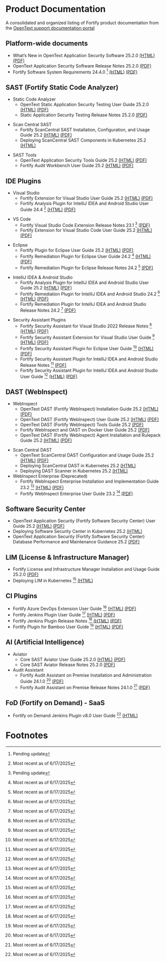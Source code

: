 # Product Documentation

A consolidated and organized listing of Fortify product documentation from the [OpenText support documentation portal](https://www.microfocus.com/en-us/support/)

## Platform-wide documents
- What’s New in OpenText Application Security Software 25.2.0
[(HTML)](https://www.microfocus.com/documentation/fortify-core-documents/2520/appsec-wn-html-25.2.0/index.htm) 
[(PDF)](https://www.microfocus.com/documentation/fortify-core-documents/2520/appsec-wn-25.2.0.pdf)
- OpenText Application Security Software Release Notes 25.2.0
[(PDF)](https://www.microfocus.com/documentation/fortify-core-documents/2520/appsec-docs-rn-25.2.0.pdf)
- Fortify Software System Requirements 24.4.0 [^2]
[(HTML)](https://www.microfocus.com/documentation/fortify-core-documents/2440/Fortify_Sys_Reqs_24.4.0/index.htm) 
[(PDF)](https://www.microfocus.com/documentation/fortify-core-documents/2440/Fortify_Sys_Reqs_24.4.0.pdf)
<!-- - Fortify Software Patch Release Notes 24.4.2
[(PDF)](https://www.microfocus.com/documentation/fortify-software-security-center/2440/FortifySSC_PRN_24.4.2.pdf) -->

## SAST (Fortify Static Code Analyzer)
* Static Code Analyzer
    - OpenText Static Application Security Testing User Guide 25.2.0 
    [(HTML)](https://www.microfocus.com/documentation/fortify-static-code-analyzer-and-tools/2520/sast-ugd-html-25.2.0/index.htm) 
    [(PDF)](https://www.microfocus.com/documentation/fortify-static-code-analyzer-and-tools/2520/sast-ugd-25.2.0.pdf)
    - Static Application Security Testing Release Notes 25.2.0 
    [(PDF)](https://www.microfocus.com/documentation/fortify-static-code-analyzer-and-tools/2520/sast-rn-25.2.0.pdf)
<!-- #### Scan Central SAST -->
* Scan Central SAST
    - Fortify ScanCentral SAST Installation, Configuration, and Usage Guide 25.2
    [(HTML)](https://www.microfocus.com/documentation/fortify-software-security-center/2520/sc-sast-ugd-html-25.2.0/index.htm) 
    [(PDF)](https://www.microfocus.com/documentation/fortify-software-security-center/2520/sc-sast-ugd-25.2.0.pdf)
    - Deploying ScanCentral SAST Components in Kubernetes 25.2
    [(HTML)](https://www.microfocus.com/documentation/fortify-software-security-center/2520/Deploying_SC_SAST_in_Kubernetes_25.2.0.html) 
<!-- #### SAST Tools -->
* SAST Tools
    - OpenText Application Security Tools Guide 25.2 
    [(HTML)](https://www.microfocus.com/documentation/fortify-static-code-analyzer-and-tools/2520/sast-tgd-html-25.2.0/index.htm)
    [(PDF)](https://www.microfocus.com/documentation/fortify-static-code-analyzer-and-tools/2520/sast-tgd-25.2.0.pdf)
    - Fortify Audit Workbench User Guide 25.2
    [(HTML)](https://www.microfocus.com/documentation/fortify-static-code-analyzer-and-tools/2520/awb-ugd-html-25.2.0/index.htm) 
    [(PDF)](https://www.microfocus.com/documentation/fortify-static-code-analyzer-and-tools/2520/awb-ugd-25.2.0.pdf)

## IDE Plugins

<!-- ####  Visual Studio -->
* Visual Studio
    - Fortify Extension for Visual Studio User Guide 25.2
    [(HTML)](https://www.microfocus.com/documentation/fortify-static-code-analyzer-and-tools/2520/vse-ugd-html-25.2.0/index.htm) 
    [(PDF)](https://www.microfocus.com/documentation/fortify-static-code-analyzer-and-tools/2520/ep-ugd-25.2.0.pdf)
    - Fortify Analysis Plugin for IntelliJ IDEA and Android Studio User Guide 24.4 [^1]
    [(HTML)](https://www.microfocus.com/documentation/fortify-static-code-analyzer-and-tools/2440/IntelliJ_AnalysisPlugin_Help_24.4.0/index.htm) 
    [(PDF)](https://www.microfocus.com/documentation/fortify-static-code-analyzer-and-tools/2440/IntelliJ_AnalysisPlugin_Guide_24.4.0.pdf)
<!-- ####  VS Code -->
* VS Code
    - Fortify Visual Studio Code Extension Release Notes 23.1 [^2]
    [(PDF)](https://www.microfocus.com/documentation/fortify-visual-studio-code/2310/VSCode_Ext_RN_23.1.0.pdf)
    - Fortify Extension for Visual Studio Code User Guide 25.2
    [(HTML)](https://www.microfocus.com/documentation/fortify-static-code-analyzer-and-tools/2520/vse-ugd-html-25.2.0/index.htm) 
    [(PDF)](https://www.microfocus.com/documentation/fortify-static-code-analyzer-and-tools/2520/vse-ugd-25.2.0.pdf)
<!-- ####  Eclipse -->
* Eclipse
    - Fortify Plugin for Eclipse User Guide 25.2
    [(HTML)](https://www.microfocus.com/documentation/fortify-static-code-analyzer-and-tools/2520/ep-ugd-html-25.2.0/index.htm) 
    [(PDF)](https://www.microfocus.com/documentation/fortify-static-code-analyzer-and-tools/2520/ep-ugd-25.2.0.pdf)
    - Fortify Remediation Plugin for Eclipse User Guide 24.2 [^1]
    [(HTML)](https://www.microfocus.com/documentation/fortify-remediation-plugin-for-eclipse/2420/Eclipse_RemPlugin_Help_24.2.0/index.htm) 
    [(PDF)](https://www.microfocus.com/documentation/fortify-remediation-plugin-for-eclipse/2420/Eclipse_RemPlugin_Guide_24.2.0.pdf)
    - Fortify Remediation Plugin for Eclipse Release Notes 24.2 [^1]
    [(PDF)](https://www.microfocus.com/documentation/fortify-remediation-plugin-for-eclipse/2420/EclipseRem_Plugin_RN_24.2.0.pdf)
    

<!-- ####  IntelliJ IDEA & Android Studio -->
* IntelliJ IDEA & Android Studio
    - Fortify Analysis Plugin for IntelliJ IDEA and Android Studio User Guide 25.2
    [(HTML)](https://www.microfocus.com/documentation/fortify-static-code-analyzer-and-tools/2520/iap-ugd-html-25.2.0/index.htm) 
    [(PDF)](https://www.microfocus.com/documentation/fortify-static-code-analyzer-and-tools/2520/iap-ugd-25.2.0.pdf)
    - Fortify Remediation Plugin for IntelliJ IDEA and Android Studio 24.2  [^1]
    [(HTML)](https://www.microfocus.com/documentation/fortify-remediation-plugin-for-intellij-and-android-studio/2420/IntelliJ_RemPlugin_Help_24.2.0/index.htm) 
    [(PDF)](https://www.microfocus.com/documentation/fortify-remediation-plugin-for-intellij-and-android-studio/2420/IntelliJ_RemPlugin_Guide_24.2.0.pdf)
    - Fortify Remediation Plugin for IntelliJ IDEA and Android Studio Release Notes 24.2 [^1]
    [(PDF)](https://www.microfocus.com/documentation/fortify-remediation-plugin-for-intellij-and-android-studio/2420/IntelliJRem_Plugin_RN_24.2.0.pdf)

<!-- ####  Security Assistant Plugins -->
* Security Assistant Plugins
    - Fortify Security Assistant for Visual Studio 2022 Release Notes [^1]
    [(HTML)](https://www.microfocus.com/documentation/fortify-security-assistant-plugin-for-visual-studio/2210/SecAssist_VS2022_RN_22.1.0.htm) 
    [(PDF)](https://www.microfocus.com/documentation/fortify-security-assistant-plugin-for-visual-studio/2210/SecAssist_VS2022_RN_22.1.0.pdf)
    - Fortify Security Assistant Extension for Visual Studio User Guide [^1]
    [(HTML)](https://www.microfocus.com/documentation/fortify-security-assistant-plugin-for-visual-studio/2210/SecAssist_VS_Help_22.1.0/index.htm) 
    [(PDF)](https://www.microfocus.com/documentation/fortify-security-assistant-plugin-for-visual-studio/2210/SecAssist_VS_Guide_22.1.0.pdf)
    - Fortify Security Assistant Plugin for Eclipse User Guide [^1]
    [(HTML)](https://www.microfocus.com/documentation/fortify-security-assistant-plugin-for-eclipse/2420/SecAssist_Eclipse_Help_24.2.0/index.htm) 
    [(PDF)](https://www.microfocus.com/documentation/fortify-security-assistant-plugin-for-eclipse/2420/SecAssist_Eclipse_Guide_24.2.0.pdf)
    - Fortify Security Assistant Plugin for IntelliJ IDEA and Android Studio Release Notes [^1]
    [(PDF)](https://www.microfocus.com/documentation/fortify-security-assistant-plugin-for-intelliJ/2410/SecAssist_IntelliJ_RN_24.1.0.pdf)
    - Fortify Security Assistant Plugin for IntelliJ IDEA and Android Studio User Guide [^1]
    [(HTML)](https://www.microfocus.com/documentation/fortify-security-assistant-plugin-for-intelliJ/2410/SecAssist_IntelliJ_Help_24.1/index.htm) 
    [(PDF)](https://www.microfocus.com/documentation/fortify-security-assistant-plugin-for-intelliJ/2410/SecAssist_IntelliJ_Guide_24.1.pdf)

## DAST (WebInspect)
* WebInspect
    - OpenText DAST (Fortify WebInspect) Installation Guide 25.2
    [(HTML)](https://www.microfocus.com/documentation/fortify-webinspect/2520/dast-igd-html-25.2.0/index.htm) 
    [(PDF)](https://www.microfocus.com/documentation/fortify-webinspect/2520/dast-igd-25.2.0.pdf)
    - OpenText DAST (Fortify WebInspect) User Guide 25.2
    [(HTML)](https://www.microfocus.com/documentation/fortify-webinspect/2520/dast-ugd-html-25.2.0/index.htm) 
    [(PDF)](https://www.microfocus.com/documentation/fortify-webinspect/2520/dast-ugd-25.2.0.pdf)
    - OpenText DAST (Fortify WebInspect) Tools Guide 25.2
    [(PDF)](https://www.microfocus.com/documentation/fortify-webinspect/2520/dast-tgd-25.2.0.pdf)
    - Fortify WebInspect and OAST on Docker User Guide 25.2
    [(PDF)](https://www.microfocus.com/documentation/fortify-webinspect/2520/dast-docker-ugd-25.2.0.pdf)
    - OpenText DAST (Fortify WebInspect) Agent Installation and Rulepack Guide 25.2
    [(HTML)](https://www.microfocus.com/documentation/fortify-webinspect/2520/dast-agent-html-25.2.0/index.htm) 
    [(PDF)](https://www.microfocus.com/documentation/fortify-webinspect/2520/dast-agent-igd-25.2.0.pdf)
<!-- ####  Scan Central DAST -->
* Scan Central DAST
    - OpenText ScanCentral DAST Configuration and Usage Guide 25.2
    [(HTML)](https://www.microfocus.com/documentation/fortify-ScanCentral-DAST/2520/sc-dast-ugd-html-25.2.0/index.htm) 
    [(PDF)](https://www.microfocus.com/documentation/fortify-ScanCentral-DAST/2520/sc-dast-ugd-25.2.0.pdf)
    - Deploying ScanCentral DAST in Kubernetes 25.2
    [(HTML)](https://www.microfocus.com/documentation/fortify-ScanCentral-DAST/2520/Deploying_ScanCentral_DAST_in_Kubernetes_25.2.0.html) 
    - Deploying DAST Scanner in Kubernetes 25.2
    [(HTML)](https://www.microfocus.com/documentation/fortify-ScanCentral-DAST/2520/Deploying_DAST_Scanner_in_Kubernetes_25.2.0.html) 
* WebInspect Enterprise (Deprecated)
    - Fortify WebInspect Enterprise Installation and Implementation Guide 23.2 [^1]
    [(HTML)](https://www.microfocus.com/documentation/fortify-webinspect-enterprise/2320/WIE_Install_Help_23.2.0/index.htm) 
    [(PDF)](https://www.microfocus.com/documentation/fortify-webinspect-enterprise/2320/WIE_Install_23.2.0.pdf)
    - Fortify WebInspect Enterprise User Guide 23.2 [^1]
    [(PDF)](https://www.microfocus.com/documentation/fortify-webinspect-enterprise/2320/WIE_Guide_23.2.0.pdf)

## Software Security Center
- OpenText Application Security (Fortify Software Security Center) User Guide 25.2
[(HTML)](https://www.microfocus.com/documentation/fortify-software-security-center/2520/ssc-ugd-html-25.2.0/index.htm) 
[(PDF)](https://www.microfocus.com/documentation/fortify-software-security-center/2520/ssc-ugd-25.2.0.pdf)
- Deploying Software Security Center in Kubernetes 25.2
[(HTML)](https://www.microfocus.com/documentation/fortify-software-security-center/2520/Deploying_SSC_in_Kubernetes_25.2.0.html) 
- OpenText Application Security (Fortify Software Security Center) Database Performance and Maintenance Guidance 25.2
[(PDF)](https://www.microfocus.com/documentation/fortify-software-security-center/2520/ssc-dbpmg-25.2.0.pdf)

## LIM (License & Infrastructure Manager)
- Fortify License and Infrastructure Manager Installation and Usage Guide 25.2.0
[(PDF)](https://www.microfocus.com/documentation/fortify-core-documents/2520/LIM_Guide_25.2.0.pdf)
- Deploying LIM in Kubernetes [^1]
[(HTML)](https://www.microfocus.com/documentation/fortify-core-documents/2440/Deploying_LIM_in_Kubernetes_24.4.0.html) 

## CI Plugins
- Fortify Azure DevOps Extension User Guide [^1]
[(HTML)](https://www.microfocus.com/documentation/fortify-azure-devops-extension/9.5/AzureDO_Ext_Help_9.5/index.htm) 
[(PDF)](https://www.microfocus.com/documentation/fortify-azure-devops-extension/9.5/AzureDevOps_Ext_Guide_9.5.pdf)
- Fortify Jenkins Plugin User Guide [^1]
[(HTML)](https://www.microfocus.com/documentation/fortify-jenkins-plugin/231/Jenkins_Plugin_Help_23.1/index.htm) 
[(PDF)](https://www.microfocus.com/documentation/fortify-jenkins-plugin/231/Jenkins_Plugin_Guide_23.1.pdf)
- Fortify Jenkins Plugin Release Notes [^1]
[(HTML)](https://www.microfocus.com/documentation/fortify-jenkins-plugin/231/Jenkins_Plugin_RN_23.1.htm) 
[(PDF)](https://www.microfocus.com/documentation/fortify-jenkins-plugin/231/Jenkins_Plugin_RN_23.1.pdf)
- Fortify Plugin for Bamboo User Guide [^1]
[(HTML)](https://www.microfocus.com/documentation/fortify-plugin-for-bamboo/110/Bamboo_Plugin_Help_1.10/index.htm) 
[(PDF)](https://www.microfocus.com/documentation/fortify-plugin-for-bamboo/110/Bamboo_Plugin_Guide_1.10.pdf)

## AI (Artificial Intelligence)
* Aviator
    - Core SAST Aviator User Guide 25.2.0
    [(HTML)](https://www.microfocus.com/documentation/fortify-static-code-analyzer-and-tools/2520/sast-aviator-ugd-html-25.2.0/index.htm) 
    [(PDF)](https://www.microfocus.com/documentation/fortify-static-code-analyzer-and-tools/2520/sast-aviator-ugd-25.2.0.pdf)
    - Core SAST Aviator Release Notes 25.2.0
    [(PDF)](https://www.microfocus.com/documentation/fortify-static-code-analyzer-and-tools/2520/sast-aviator-25.2.0-rn.pdf)
* Audit Assistant
    - Fortify Audit Assistant on Premise Installation and Administration Guide 24.1.0 [^1]
    [(PDF)](https://www.microfocus.com/documentation/fortify-audit-assistant-on-premise/24.1.0/AA_On_Prem_24.1.0.pdf)
    - Fortify Audit Assistant on Premise Release Notes 24.1.0 [^1]
    [(PDF)](https://www.microfocus.com/documentation/fortify-audit-assistant-on-premise/24.1.0/Audit_Assist_RN_24.1.0.pdf)

## FoD (Fortify on Demand) - SaaS
- Fortify on Demand Jenkins Plugin v8.0 User Guide [^1]
[(HTML)](https://www.microfocus.com/documentation/fortify-on-demand-jenkins-plugin/8.0/FoD_Jenkins_Plugin_Help_8.0/index.htm) 




# Footnotes

[^1]: Most recent as of 6/17/2025
[^2]: Pending update

<!-- Product Documentation Landing Pages for reference
- https://www.microfocus.com/documentation/fortify-static-code/
- https://www.microfocus.com/documentation/fortify-software-security-center/
- https://www.microfocus.com/documentation/fortify-webinspect/
- https://www.microfocus.com/documentation/fortify-ScanCentral-DAST/
- https://www.microfocus.com/documentation/fortify-audit-assistant-on-premise/
- https://www.microfocus.com/documentation/fortify-azure-devops-extension/
- https://www.microfocus.com/documentation/fortify-plugin-for-bamboo/
- https://www.microfocus.com/documentation/fortify-jenkins-plugin/
- https://www.microfocus.com/documentation/fortify-on-demand-jenkins-plugin/
- https://www.microfocus.com/documentation/fortify-remediation-plugin-for-eclipse/
- https://www.microfocus.com/documentation/fortify-security-assistant-plugin-for-eclipse/
- https://www.microfocus.com/documentation/fortify-remediation-plugin-for-intellij-and-android-studio/
- https://www.microfocus.com/documentation/fortify-security-assistant-plugin-for-intelliJ/
- https://www.microfocus.com/documentation/fortify-visual-studio-code/
- https://www.microfocus.com/documentation/fortify-security-assistant-plugin-for-visual-studio/
-->

<!-- Composition Analysis
- [SonaType / Nexus IQ Server](https://help.sonatype.com/iqserver)
- [Debricked](https://portal.debricked.com/)
-->

<!--    
## integration Ecosystem
- [Integrations](https://www.microfocus.com/en-us/cyberres/application-security/ecosystem)
-->    

  





